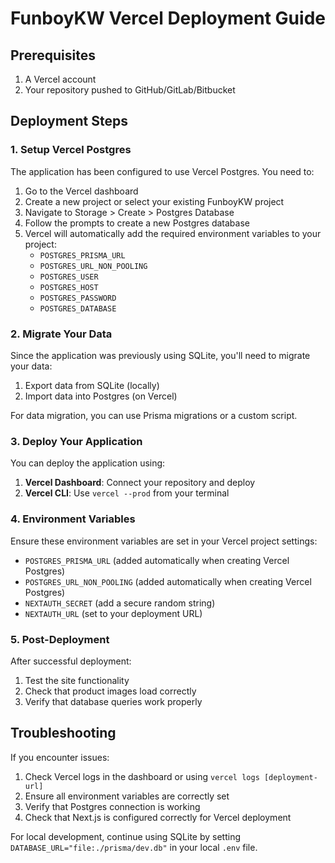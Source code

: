 # FunboyKW Vercel Deployment Guide

## Prerequisites

1. A Vercel account
2. Your repository pushed to GitHub/GitLab/Bitbucket

## Deployment Steps

### 1. Setup Vercel Postgres

The application has been configured to use Vercel Postgres. You need to:

1. Go to the Vercel dashboard
2. Create a new project or select your existing FunboyKW project
3. Navigate to Storage > Create > Postgres Database
4. Follow the prompts to create a new Postgres database
5. Vercel will automatically add the required environment variables to your project:
   - `POSTGRES_PRISMA_URL`
   - `POSTGRES_URL_NON_POOLING`
   - `POSTGRES_USER`
   - `POSTGRES_HOST`
   - `POSTGRES_PASSWORD`
   - `POSTGRES_DATABASE`

### 2. Migrate Your Data

Since the application was previously using SQLite, you'll need to migrate your data:

1. Export data from SQLite (locally)
2. Import data into Postgres (on Vercel)

For data migration, you can use Prisma migrations or a custom script.

### 3. Deploy Your Application

You can deploy the application using:

1. **Vercel Dashboard**: Connect your repository and deploy
2. **Vercel CLI**: Use `vercel --prod` from your terminal

### 4. Environment Variables

Ensure these environment variables are set in your Vercel project settings:

- `POSTGRES_PRISMA_URL` (added automatically when creating Vercel Postgres)
- `POSTGRES_URL_NON_POOLING` (added automatically when creating Vercel Postgres)
- `NEXTAUTH_SECRET` (add a secure random string)
- `NEXTAUTH_URL` (set to your deployment URL)

### 5. Post-Deployment

After successful deployment:

1. Test the site functionality
2. Check that product images load correctly
3. Verify that database queries work properly

## Troubleshooting

If you encounter issues:

1. Check Vercel logs in the dashboard or using `vercel logs [deployment-url]`
2. Ensure all environment variables are correctly set
3. Verify that Postgres connection is working
4. Check that Next.js is configured correctly for Vercel deployment

For local development, continue using SQLite by setting `DATABASE_URL="file:./prisma/dev.db"` in your local `.env` file. 